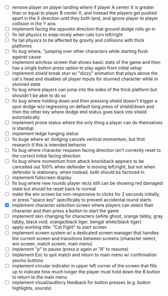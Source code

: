 - [ ] remove player on player landing where if player A center X is greater than or equal to player B center X, and instead the players get pushed apart in the X direction until they both land, and ignore player to player collision in the Y axis
- [ ] implement facing the opposite direction that ground dodge rolls go in
- [ ] fix tail physics to snap nicely when cats turn left/right
- [ ] fix tail physics to be affected by gravity and collisions with thick platforms
- [ ] fix bug where, "jumping over other characters while starting flush against cause
- [ ] implement win/loss screen that shows basic stats of the game and then has a single button press option to play again from initial setup
- [ ] implement shield break stun w/ "dizzy" animation that plays above the cat's head and disables all player inputs for stunned character while in stunned state
- [ ] fix bug where players can jump into the sides of the thick platform but shouldn't be able to do so
- [ ] fix bug where holding down and then pressing shield doesn't trigger a spot dodge w/o regressing on default long press of shield/down and then the other key where dodge end status goes back into shield automatically
- [ ] implement prone status where the only thing a player can do themselves is standup
- [ ] implement ledge hanging status
- [ ] fix buge where air dodging cancels vertical momentum, but first research if this is intended behavior
- [ ] fix bug where character respawn facing direction isn't correctly reset to the correct initial facing direction
- [ ] fix bug where momentum from attack knockback appears to be cancelled out 100% when defender is moving left/right, but not when defender is stationary, when instead, both should be factored in
- [ ] implement fullscreen display
- [ ] fix bug where new rounds player rects still can be showing red damaged state but should be reset back to normal
- [ ] make the win screen be non-responsive to clicks for 2 seconds initially, or press "space key" specifically to prevent accidental round starts
- [x] implement character selection screen where players can select their character and then press a button to start the game
- [ ] implement skin changing for characters (white ghost, orange tabby, gray tabby, black void, orange/black tiger, bengal white/black tiger)
- [ ] apply working title: "Cat Fight" to start screen
- [ ] implement screen system w/ a dedicated screen manager that handles the current screen and transitions between screens (character select, win screen, match screen, main menu)
- [ ] implement "p" to pause (press p again or "A" to resume)
- [ ] implement Esc to quit match and return to main menu w/ confirmation yes/no buttons
- [ ] implement circular indicator in upper left corner of the screen that fills up to indicate how much longer the player must hold down the B button to return to the main menu
- [ ] implement visual/auditory feedback for button presses (e.g. button highlights, sounds)